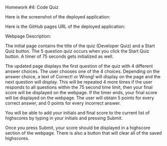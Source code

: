Homework #4: Code Quiz

Here is the screenshot of the deployed application:

Here is the GitHub pages URL of the deployed application:

Webpage Description:

The initial page contains the title of the quiz (Developer Quiz) and a Start Quiz button. The 5 question quiz occurs when you click the Start Quiz button. A timer of 75 seconds gets initialized as well.

The updated page displays the first question of the quiz with 4 different answer choices. The user chooses one of the 4 choices. Depending on the answer choice, a text of Correct! or Wrong! will display on the page and the next question will display. This will be repeated 4 more times if the user responds to all questions within the 75 second time limit, then your final score will be displayed on the webpage. If the timer ends, your final score will be displayed on the webpage. The user will obtain 5 points for every correct answer, and 0 points for every incorrect answer.

You will be able to add your initials and final score to the current list of highscores by typing in your initials and pressing Submit.

Once you press Submit, your score should be displayed in a highscore section of the webpage. There is also a button that will clear all of the saved highscores.